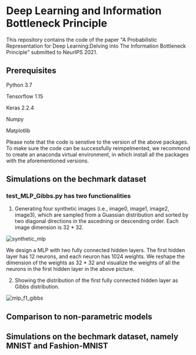 
# Deep Learning and Information Bottleneck Principle
This repository contains the code of the paper "A Probabilistic Representation for Deep Learning:Delving into The Information Bottleneck Principle" submitted to NeurIPS 2021. 

## Prerequisites
Python 3.7

Tensorflow 1.15

Keras 2.2.4

Numpy

Matplotlib

Please note that the code is senstive to the version of the above packages. To make sure the code can be successfully reimpelmented, we recommond to create an anaconda virtual environment, in which install all the packages with the aforementioned versions.

## Simulations on the bechmark dataset
### test_MLP_Gibbs.py has two functionalities
1. Generating four synthetic images (i.e., image0, image1, image2, image3), which are sampled from a Guassian distribution and sorted by two diagonal directions in the ascedning or descending order. Each image dimension is 32 * 32.

![synthetic_mlp](Simulations/Img_synthetic_MLP.png)

We design a MLP with two fully connected hidden layers. The first hidden layer has 12 neurons, and each neuron has 1024 weights. We reshape the dimension of the weights as 32 * 32 and visualize the weights of all the neurons in the first hidden layer in the above picture.

2. Showing the distribution of the first fully connected hidden layer as Gibbs distribution.

![mlp_f1_gibbs](Simulations/Img_MLP_F1_Gibbs.png)

## Comparison to non-parametric models

## Simulations on the bechmark dataset, namely MNIST and Fashion-MNIST

